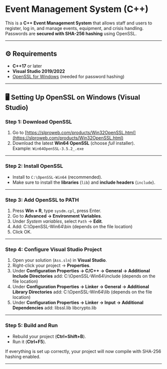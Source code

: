 # Event Management System (C++)

This is a **C++ Event Management System** that allows staff and users to register, log in, and manage events, equipment, and crisis handling.  
Passwords are **secured with SHA-256 hashing** using OpenSSL.

---

## ⚙️ Requirements
- **C++17** or later
- **Visual Studio 2019/2022**
- [OpenSSL for Windows](https://slproweb.com/products/Win32OpenSSL.html) (needed for password hashing)

---

## 🖥️ Setting Up OpenSSL on Windows (Visual Studio)

### Step 1: Download OpenSSL
1. Go to [https://slproweb.com/products/Win32OpenSSL.html](https://slproweb.com/products/Win32OpenSSL.html)  
2. Download the latest **Win64 OpenSSL** (choose *full* installer).  
   Example: `Win64OpenSSL-3.5.2_.exe`

---

### Step 2: Install OpenSSL
- Install to `C:\OpenSSL-Win64` (recommended).
- Make sure to install the **libraries** (`lib`) and **include headers** (`include`).

---

### Step 3: Add OpenSSL to PATH
1. Press **Win + R**, type `sysdm.cpl`, press Enter.  
2. Go to **Advanced → Environment Variables**.  
3. Under *System variables*, select `Path` → **Edit**.  
4. Add:
   C:\OpenSSL-Win64\bin (depends on the file location)
6. Click OK.

---

### Step 4: Configure Visual Studio Project
1. Open your solution (`Ass.sln`) in **Visual Studio**.  
2. Right-click your project → **Properties**.  
3. Under **Configuration Properties → C/C++ → General → Additional Include Directories** add:
  C:\OpenSSL-Win64\include (depends on the file location)
4. Under **Configuration Properties → Linker → General → Additional Library Directories** add:
  C:\OpenSSL-Win64\lib (depends on the file location)
5. Under **Configuration Properties → Linker → Input → Additional Dependencies** add:
  libssl.lib
  libcrypto.lib

---

### Step 5: Build and Run
- Rebuild your project (**Ctrl+Shift+B**).  
- Run it (**Ctrl+F5**).  

If everything is set up correctly, your project will now compile with SHA-256 hashing enabled.

---
